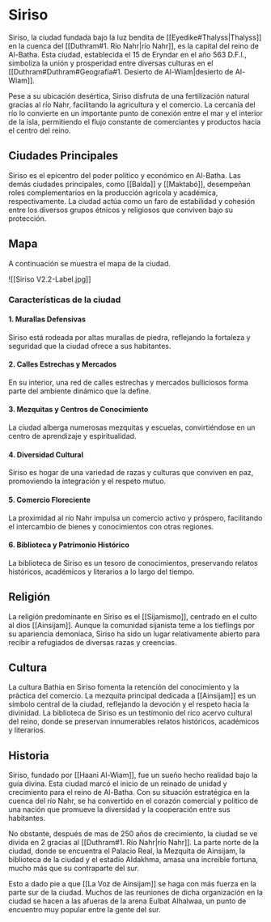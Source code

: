 # Siriso

Siriso, la ciudad fundada bajo la luz bendita de [[Eyedike#Thalyss|Thalyss]] en la cuenca del [[Duthram#1. Río Nahr|río Nahr]], es la capital del reino de Al-Batha. Esta ciudad, establecida el 15 de Eryndar en el año 563 D.F.I., simboliza la unión y prosperidad entre diversas culturas en el [[Duthram#Duthram#Geografía#1. Desierto de Al-Wiam|desierto de Al-Wiam]].

Pese a su ubicación desértica, Siriso disfruta de una fertilización natural gracias al río Nahr, facilitando la agricultura y el comercio. La cercanía del río lo convierte en un importante punto de conexión entre el mar y el interior de la isla, permitiendo el flujo constante de comerciantes y productos hacia el centro del reino.

## Ciudades Principales

Siriso es el epicentro del poder político y económico en Al-Batha. Las demás ciudades principales, como [[Balda]] y [[Maktabó]], desempeñan roles complementarios en la producción agrícola y académica, respectivamente. La ciudad actúa como un faro de estabilidad y cohesión entre los diversos grupos étnicos y religiosos que conviven bajo su protección.

## Mapa

A continuación se muestra el mapa de la ciudad.

![[Siriso V2.2-Label.jpg]]

### Características de la ciudad

#### 1. Murallas Defensivas

Siriso está rodeada por altas murallas de piedra, reflejando la fortaleza y seguridad que la ciudad ofrece a sus habitantes.

#### 2. Calles Estrechas y Mercados

En su interior, una red de calles estrechas y mercados bulliciosos forma parte del ambiente dinámico que la define.

#### 3. Mezquitas y Centros de Conocimiento

La ciudad alberga numerosas mezquitas y escuelas, convirtiéndose en un centro de aprendizaje y espiritualidad.

#### 4. Diversidad Cultural

Siriso es hogar de una variedad de razas y culturas que conviven en paz, promoviendo la integración y el respeto mutuo.

#### 5. Comercio Floreciente

La proximidad al río Nahr impulsa un comercio activo y próspero, facilitando el intercambio de bienes y conocimientos con otras regiones.

#### 6. Biblioteca y Patrimonio Histórico

La biblioteca de Siriso es un tesoro de conocimientos, preservando relatos históricos, académicos y literarios a lo largo del tiempo.

## Religión

La religión predominante en Siriso es el [[Sijamismo]], centrado en el culto al dios [[Ainsijam]]. Aunque la comunidad sijanista teme a los tieflings por su apariencia demoníaca, Siriso ha sido un lugar relativamente abierto para recibir a refugiados de diversas razas y creencias.

## Cultura

La cultura Bathia en Siriso fomenta la retención del conocimiento y la práctica del comercio. La mezquita principal dedicada a [[Ainsijam]] es un símbolo central de la ciudad, reflejando la devoción y el respeto hacia la divinidad. La biblioteca de Siriso es un testimonio del rico acervo cultural del reino, donde se preservan innumerables relatos históricos, académicos y literarios.

## Historia

Siriso, fundado por [[Haani Al-Wiam]], fue un sueño hecho realidad bajo la guía divina. Esta ciudad marcó el inicio de un reinado de unidad y crecimiento para el reino de Al-Batha. Con su situación estratégica en la cuenca del río Nahr, se ha convertido en el corazón comercial y político de una nación que promueve la diversidad y la cooperación entre sus habitantes.

No obstante, después de mas de 250 años de crecimiento, la ciudad se ve divida en 2 gracias al  [[Duthram#1. Río Nahr|río Nahr]]. La parte norte de la ciudad, donde se encuentra el Palacio Real, la Mezquita de Ainsijam, la biblioteca de la ciudad y el estadio Aldakhma, amasa una increíble fortuna, mucho más que su contraparte del sur. 

Esto a dado pie a que [[La Voz de Ainsijam]] se haga con más fuerza en la parte sur de la ciudad. Muchos de las reuniones de dicha organización en la ciudad se hacen a las afueras de la arena Eulbat Alhalwaa, un punto de encuentro muy popular entre la gente del sur. 